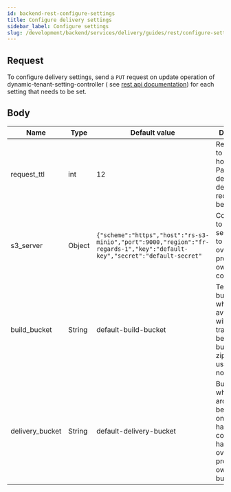 ```yaml
---
id: backend-rest-configure-settings
title: Configure delivery settings
sidebar_label: Configure settings
slug: /development/backend/services/delivery/guides/rest/configure-settings
---
```


## Request

To configure delivery settings, send a `PUT` request on update operation of dynamic-tenant-setting-controller (
see [rest api documentation](./rs-delivery-api-swagger.mdx)) for each setting that needs to be set.

## Body

| Name            | Type   | Default value                                                                                                                  | Description                                                                                                                                    |
|-----------------|--------|--------------------------------------------------------------------------------------------------------------------------------|------------------------------------------------------------------------------------------------------------------------------------------------|
| request_ttl     | int    | 12                                                                                                                             | Request time to live in hours. Passed this delay, delivery requests will be deleted.                                                           |
| s3_server       | Object | ```{"scheme":"https","host":"rs-s3-minio","port":9000,"region":"fr-regards-1","key":"default-key","secret":"default-secret"``` | Configuration to access S3 server. It has to be overridden to provide your own S3 configuration.                                               |  
| build_bucket    | String | default-build-bucket                                                                                                           | Temporary bucket on which available files will be transferred before building final zips.  (Not used for now)                                  |
| delivery_bucket | String | default-delivery-bucket                                                                                                        | Bucket on which the ZIP archives will be dropped once orders have been completed. It has to be overridden to provide your own delivery bucket. |
